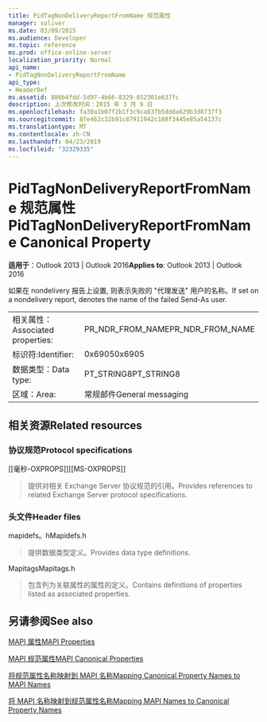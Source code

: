 ```yaml
---
title: PidTagNonDeliveryReportFromName 规范属性
manager: soliver
ms.date: 03/09/2015
ms.audience: Developer
ms.topic: reference
ms.prod: office-online-server
localization_priority: Normal
api_name:
- PidTagNonDeliveryReportFromName
api_type:
- HeaderDef
ms.assetid: 886b4fdd-5d97-4b66-8329-052301e637fc
description: 上次修改时间：2015 年 3 月 9 日
ms.openlocfilehash: fa30a1b07f2b1f3c9ca837b5ddda629b3d8737f3
ms.sourcegitcommit: 8fe462c32b91c87911942c188f3445e85a54137c
ms.translationtype: MT
ms.contentlocale: zh-CN
ms.lasthandoff: 04/23/2019
ms.locfileid: "32329335"
---
```

# <a name="pidtagnondeliveryreportfromname-canonical-property"></a><span data-ttu-id="8bbed-103">PidTagNonDeliveryReportFromName 规范属性</span><span class="sxs-lookup"><span data-stu-id="8bbed-103">PidTagNonDeliveryReportFromName Canonical Property</span></span>

  
  
<span data-ttu-id="8bbed-104">**适用于**：Outlook 2013 | Outlook 2016</span><span class="sxs-lookup"><span data-stu-id="8bbed-104">**Applies to**: Outlook 2013 | Outlook 2016</span></span> 
  
<span data-ttu-id="8bbed-105">如果在 nondelivery 报告上设置, 则表示失败的 "代理发送" 用户的名称。</span><span class="sxs-lookup"><span data-stu-id="8bbed-105">If set on a nondelivery report, denotes the name of the failed Send-As user.</span></span>
  
|||
|:-----|:-----|
|<span data-ttu-id="8bbed-106">相关属性：</span><span class="sxs-lookup"><span data-stu-id="8bbed-106">Associated properties:</span></span>  <br/> |<span data-ttu-id="8bbed-107">PR_NDR_FROM_NAME</span><span class="sxs-lookup"><span data-stu-id="8bbed-107">PR_NDR_FROM_NAME</span></span>  <br/> |
|<span data-ttu-id="8bbed-108">标识符:</span><span class="sxs-lookup"><span data-stu-id="8bbed-108">Identifier:</span></span>  <br/> |<span data-ttu-id="8bbed-109">0x6905</span><span class="sxs-lookup"><span data-stu-id="8bbed-109">0x6905</span></span>  <br/> |
|<span data-ttu-id="8bbed-110">数据类型：</span><span class="sxs-lookup"><span data-stu-id="8bbed-110">Data type:</span></span>  <br/> |<span data-ttu-id="8bbed-111">PT_STRING8</span><span class="sxs-lookup"><span data-stu-id="8bbed-111">PT_STRING8</span></span>  <br/> |
|<span data-ttu-id="8bbed-112">区域：</span><span class="sxs-lookup"><span data-stu-id="8bbed-112">Area:</span></span>  <br/> |<span data-ttu-id="8bbed-113">常规邮件</span><span class="sxs-lookup"><span data-stu-id="8bbed-113">General messaging</span></span>  <br/> |
   
## <a name="related-resources"></a><span data-ttu-id="8bbed-114">相关资源</span><span class="sxs-lookup"><span data-stu-id="8bbed-114">Related resources</span></span>

### <a name="protocol-specifications"></a><span data-ttu-id="8bbed-115">协议规范</span><span class="sxs-lookup"><span data-stu-id="8bbed-115">Protocol specifications</span></span>

<span data-ttu-id="8bbed-116">[[毫秒-OXPROPS]]</span><span class="sxs-lookup"><span data-stu-id="8bbed-116">[[MS-OXPROPS]]</span></span> 
  
> <span data-ttu-id="8bbed-117">提供对相关 Exchange Server 协议规范的引用。</span><span class="sxs-lookup"><span data-stu-id="8bbed-117">Provides references to related Exchange Server protocol specifications.</span></span>
    
### <a name="header-files"></a><span data-ttu-id="8bbed-118">头文件</span><span class="sxs-lookup"><span data-stu-id="8bbed-118">Header files</span></span>

<span data-ttu-id="8bbed-119">mapidefs。h</span><span class="sxs-lookup"><span data-stu-id="8bbed-119">Mapidefs.h</span></span>
  
> <span data-ttu-id="8bbed-120">提供数据类型定义。</span><span class="sxs-lookup"><span data-stu-id="8bbed-120">Provides data type definitions.</span></span>
    
<span data-ttu-id="8bbed-121">Mapitags</span><span class="sxs-lookup"><span data-stu-id="8bbed-121">Mapitags.h</span></span>
  
> <span data-ttu-id="8bbed-122">包含列为关联属性的属性的定义。</span><span class="sxs-lookup"><span data-stu-id="8bbed-122">Contains definitions of properties listed as associated properties.</span></span>
    
## <a name="see-also"></a><span data-ttu-id="8bbed-123">另请参阅</span><span class="sxs-lookup"><span data-stu-id="8bbed-123">See also</span></span>



[<span data-ttu-id="8bbed-124">MAPI 属性</span><span class="sxs-lookup"><span data-stu-id="8bbed-124">MAPI Properties</span></span>](mapi-properties.md)
  
[<span data-ttu-id="8bbed-125">MAPI 规范属性</span><span class="sxs-lookup"><span data-stu-id="8bbed-125">MAPI Canonical Properties</span></span>](mapi-canonical-properties.md)
  
[<span data-ttu-id="8bbed-126">将规范属性名称映射到 MAPI 名称</span><span class="sxs-lookup"><span data-stu-id="8bbed-126">Mapping Canonical Property Names to MAPI Names</span></span>](mapping-canonical-property-names-to-mapi-names.md)
  
[<span data-ttu-id="8bbed-127">将 MAPI 名称映射到规范属性名称</span><span class="sxs-lookup"><span data-stu-id="8bbed-127">Mapping MAPI Names to Canonical Property Names</span></span>](mapping-mapi-names-to-canonical-property-names.md)

